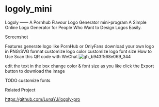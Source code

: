 # logoly_mini
Logoly —— A Pornhub Flavour Logo Generator mini-program
A Simple Online Logo Generator for People Who Want to Design Logos Easily.

Screenshot


Features
generate logo like PornHub or OnlyFans
download your own logo in PNG/SVG format
customize logo color
customize logo font size
How to Use
Scan this QR code with WeChat
![gh_b943f568e069_344](https://github.com/user-attachments/assets/33e4dd7c-71f1-444c-8f4f-7995f63254de)

edit the text in the box
change color & font size as you like
click the Export button to download the image

TODO
customize fonts

Related Project

https://github.com/LunaYJ/logoly-pro
